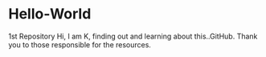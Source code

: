 # Hello-World
1st Repository
Hi,
I am K, finding out and learning about this..GitHub.
Thank you to those responsible for the resources.
